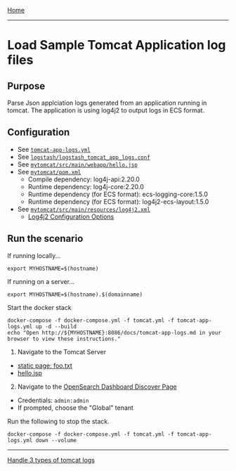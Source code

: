[Home](../README.md)

---

# Load Sample Tomcat Application log files

## Purpose
Parse Json applciation logs generated from an application running in tomcat. The application is using log4j2 to output logs in ECS format.

## Configuration
- See [`tomcat-app-logs.yml`](../tomcat-app-logs.yml)
- See [`logstash/logstash_tomcat_app_logs.conf`](../logstash/logstash_tomcat_app_logs.conf)
- See [`mytomcat/src/main/webapp/hello.jsp`](../mytomcat/src/main/webapp/hello.jsp)
- See [`mytomcat/pom.xml`](../mytomcat/pom.xml)
  - Compile dependency: log4j-api:2.20.0
  - Runtime dependency: log4j-core:2.20.0
  - Runtime dependency (for ECS format): ecs-logging-core:1.5.0
  - Runtime dependency (for ECS format): log4j2-ecs-layout:1.5.0
- See [`mytomcat/src/main/resources/log4j2.xml`](../mytomcat/src/main/resources/log4j2.xml)
  - [Log4j2 Configuration Options](https://logging.apache.org/log4j/2.x/manual/configuration.html#automatic-configuration)

## Run the scenario

If running locally...
```
export MYHOSTNAME=$(hostname)
```

If running on a server...
```
export MYHOSTNAME=$(hostname).$(domainname)
```

Start the docker stack
```
docker-compose -f docker-compose.yml -f tomcat.yml -f tomcat-app-logs.yml up -d --build
echo "Open http://${MYHOSTNAME}:8086/docs/tomcat-app-logs.md in your browser to view these instructions."

```

1. Navigate to the Tomcat Server
  - [static page: foo.txt](http://{{MYHOSTNAME}}:8080/static/foo.txt)
  - [hello.jsp](http://{{MYHOSTNAME}}:8080/hello.jsp)
2. Navigate to the [OpenSearch Dashboard Discover Page](http://{{MYHOSTNAME}}:8094/app/discover)
  - Credentials: `admin:admin`
  - If prompted, choose the "Global" tenant

Run the following to stop the stack.

```
docker-compose -f docker-compose.yml -f tomcat.yml -f tomcat-app-logs.yml down --volume
```
---
[Handle 3 types of tomcat logs](tomcat-all-logs.md)
